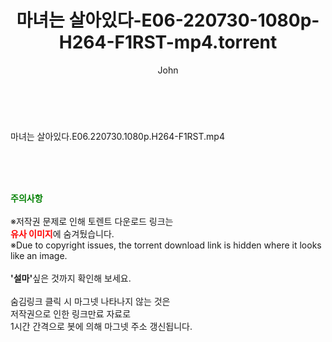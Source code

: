 ﻿---
layout: post
title:  "마녀는 살아있다-E06-220730-1080p-H264-F1RST-mp4.torrent"
author: John
categories: [ 드라마 ]
tags: [  ]
image:  
description: "마녀는 살아있다-E06-220730-1080p-H264-F1RST-mp4 torrent 정보 공유"
toc: true
toc_sticky: true
---

<br>
<div class="view-img">
<a class="view_image" href="https://torrentmobile60.com/bbs/view_image.php?fn=%2Fdata%2Ffile%2Fdrama%2F2345726642_qpwTaDfc_fe15e9ff39c6b672b7912b58d879a50fbb8603c8.jpg" target="_blank"><img alt="" class="img-tag" content="https://torrentmobile60.com/data/file/drama/2345726642_qpwTaDfc_fe15e9ff39c6b672b7912b58d879a50fbb8603c8.jpg" itemprop="image" src="https://torrentmobile60.com/data/file/drama/2345726642_qpwTaDfc_fe15e9ff39c6b672b7912b58d879a50fbb8603c8.jpg"/></a></div><div class="view-content" itemprop="description">
<p>마녀는 살아있다.E06.220730.1080p.H264-F1RST.mp4<br/></p> </div>
    
<br><br><br>
<p data-ke-size="size16"><b><span style="color: green;">주의사항</span></b><br /><br />※저작권 문제로 인해 토렌트 다운로드 링크는<br /><b><span style="color: red;">유사 이미지</span></b>에 숨겨뒀습니다.<br />※Due to copyright issues, the torrent download link is hidden where it looks like an image.<br /><br /><b>'설마'</b>싶은 것까지 확인해 보세요.<br /><br />숨김링크 클릭 시 마그넷 나타나지 않는 것은<br />저작권으로 인한 링크만료 자료로<br />1시간 간격으로 봇에 의해 마그넷 주소 갱신됩니다.</p>
